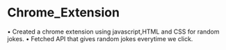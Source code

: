 # Chrome_Extension
• Created a chrome extension using javascript,HTML and CSS for random jokes. 
• Fetched API that gives random jokes everytime we click.
